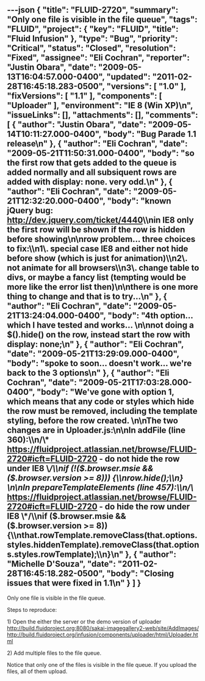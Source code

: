 ---json
{
  "title": "FLUID-2720",
  "summary": "Only one file is visible in the file queue",
  "tags": "FLUID",
  "project": {
    "key": "FLUID",
    "title": "Fluid Infusion"
  },
  "type": "Bug",
  "priority": "Critical",
  "status": "Closed",
  "resolution": "Fixed",
  "assignee": "Eli Cochran",
  "reporter": "Justin Obara",
  "date": "2009-05-13T16:04:57.000-0400",
  "updated": "2011-02-28T16:45:18.283-0500",
  "versions": [
    "1.0"
  ],
  "fixVersions": [
    "1.1"
  ],
  "components": [
    "Uploader"
  ],
  "environment": "IE 8 (Win XP)\n",
  "issueLinks": [],
  "attachments": [],
  "comments": [
    {
      "author": "Justin Obara",
      "date": "2009-05-14T10:11:27.000-0400",
      "body": "Bug Parade 1.1 release\n"
    },
    {
      "author": "Eli Cochran",
      "date": "2009-05-21T11:50:31.000-0400",
      "body": "so the first row that gets added to the queue is added normally and all subsiquent rows are added with display: none. very odd.\n"
    },
    {
      "author": "Eli Cochran",
      "date": "2009-05-21T12:32:20.000-0400",
      "body": "known jQuery bug: <http://dev.jquery.com/ticket/4440>\\\nin IE8 only the first row will be shown if the row is hidden before showing\n\nrow problem... three choices to fix:\\\n1\\. special case IE8 and either not hide before show (which is just for animation)\\\n2\\. not animate for all browsers\\\n3\\. change table to divs, or maybe a fancy list (tempting would be more like the error list then)\n\nthere is one more thing to change and that is to try...\n"
    },
    {
      "author": "Eli Cochran",
      "date": "2009-05-21T13:24:04.000-0400",
      "body": "4th option... which I have tested and works...&#x20;\n\nnot doing a $().hide() on the row, instead start the row with display: none;\n"
    },
    {
      "author": "Eli Cochran",
      "date": "2009-05-21T13:29:09.000-0400",
      "body": "spoke to soon... doesn't work... we're back to the 3 options\n"
    },
    {
      "author": "Eli Cochran",
      "date": "2009-05-21T17:03:28.000-0400",
      "body": "We've gone with option 1, which means that any code or styles which hide the row must be removed, including the template styling, before the row created.&#x20;\n\nThe two changes are in Uploader.js:\n\nIn addFile (line 360):\\\n/\\* <https://fluidproject.atlassian.net/browse/FLUID-2720#icft=FLUID-2720> - do not hide the row under IE8 \\*/\\\nif (!($.browser.msie && ($.browser.version >= 8))) {\\\nrow.hide();\\\n}   &#x20;\n\nIn prepareTemplateElements (line 457):\\\n/\\* <https://fluidproject.atlassian.net/browse/FLUID-2720#icft=FLUID-2720> - do hide the row under IE8 \\*/\\\nif ($.browser.msie && ($.browser.version >= 8)) {\\\nthat.rowTemplate.removeClass(that.options.styles.hiddenTemplate).removeClass(that.options.styles.rowTemplate);\\\n}\n"
    },
    {
      "author": "Michelle D'Souza",
      "date": "2011-02-28T16:45:18.282-0500",
      "body": "Closing issues that were fixed in 1.1\n"
    }
  ]
}
---
Only one file is visible in the file queue.

Steps to reproduce:

1\) Open the either the server or the demo version of uploader\
<http://build.fluidproject.org:8080/sakai-imagegallery2-web/site/AddImages/>\
<http://build.fluidproject.org/infusion/components/uploader/html/Uploader.html>

2\) Add multiple files to the file queue.

Notice that only one of the files is visible in the file queue. If you upload the files, all of them upload.

        